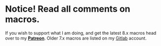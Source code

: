 # Notice! Read all comments on macros.

  If you wish to support what I am doing, and get the latest 8.x macros head over to my **[Patreon](https://www.patreon.com/crymic)**.
  Older 7.x macros are listed on my [Gitlab](https://gitlab.com/crymic/foundry-vtt-macros) account.
